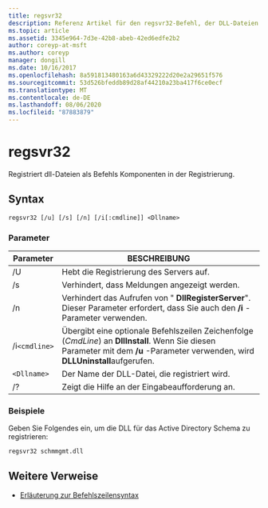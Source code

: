 ```yaml
---
title: regsvr32
description: Referenz Artikel für den regsvr32-Befehl, der DLL-Dateien als Befehls Komponenten in der Registrierung registriert.
ms.topic: article
ms.assetid: 3345e964-7d3e-42b8-abeb-42ed6edfe2b2
author: coreyp-at-msft
ms.author: coreyp
manager: dongill
ms.date: 10/16/2017
ms.openlocfilehash: 8a591813480163a6d43329222d20e2a29651f576
ms.sourcegitcommit: 53d526bfeddb89d28af44210a23ba417f6ce0ecf
ms.translationtype: MT
ms.contentlocale: de-DE
ms.lasthandoff: 08/06/2020
ms.locfileid: "87883879"
---
```

# <a name="regsvr32"></a>regsvr32

Registriert dll-Dateien als Befehls Komponenten in der Registrierung.

## <a name="syntax"></a>Syntax

```
regsvr32 [/u] [/s] [/n] [/i[:cmdline]] <Dllname>
```

### <a name="parameters"></a>Parameter

| Parameter | BESCHREIBUNG |
|--|--|
| /U | Hebt die Registrierung des Servers auf. |
| /s | Verhindert, dass Meldungen angezeigt werden. |
| /n | Verhindert das Aufrufen von " **DllRegisterServer**". Dieser Parameter erfordert, dass Sie auch den **/i** -Parameter verwenden. |
| /i`<cmdline>` | Übergibt eine optionale Befehlszeilen Zeichenfolge (*CmdLine*) an **DllInstall**. Wenn Sie diesen Parameter mit dem **/u** -Parameter verwenden, wird **DLLUninstall**aufgerufen. |
| `<Dllname>` | Der Name der DLL-Datei, die registriert wird. |
| /? | Zeigt die Hilfe an der Eingabeaufforderung an. |

### <a name="examples"></a>Beispiele

Geben Sie Folgendes ein, um die DLL für das Active Directory Schema zu registrieren:

```
regsvr32 schmmgmt.dll
```

## <a name="additional-references"></a>Weitere Verweise

- [Erläuterung zur Befehlszeilensyntax](command-line-syntax-key.md)
